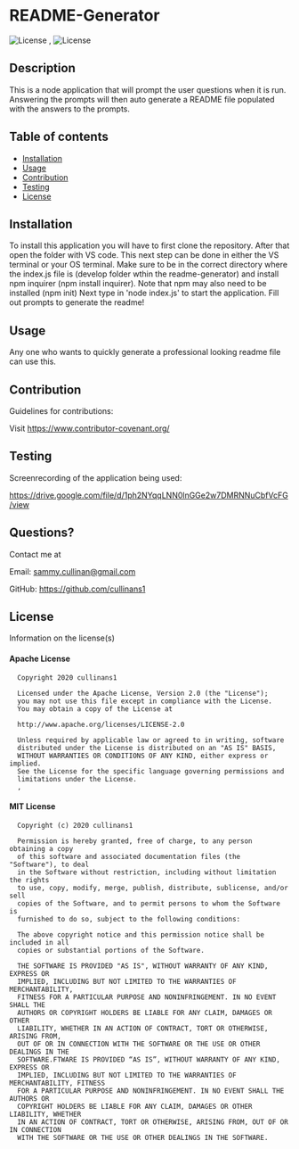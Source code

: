 
  # README-Generator
  
  
  ![License](https://img.shields.io/badge/license-apache-informational.svg)
  ,
  ![License](https://img.shields.io/badge/license-mit-informational.svg)
  

  ## Description
  
  This is a node application that will prompt the user questions when it is run. Answering the prompts will then auto generate a README file populated with the answers to the prompts.

  ## Table of contents

  * [Installation](#installation)
  * [Usage](#usage)
  * [Contribution](#contribution)
  * [Testing](#testing)
  * [License](#license)

  ## Installation

  To install this application you will have to first clone the repository. After that open the folder with VS code. This next step can be done in either the VS terminal or your OS terminal. Make sure to be in the correct directory where the index.js file is (develop folder wthin the readme-generator) and install npm inquirer (npm install inquirer). Note that npm may also need to be installed (npm init) Next  type in 'node index.js' to start the application. Fill out prompts to generate the readme!

  ## Usage 

  Any one who wants to quickly generate a professional looking readme file can use this.

  ## Contribution

  Guidelines for contributions:

  Visit https://www.contributor-covenant.org/

  ## Testing
  
  Screenrecording of the application being used:
  
  https://drive.google.com/file/d/1ph2NYqqLNN0lnGGe2w7DMRNNuCbfVcFG/view

  ## Questions?

  Contact me at 

  Email: sammy.cullinan@gmail.com

  GitHub: https://github.com/cullinans1

  ## License

  Information on the license(s)

  
  #### Apache License

      Copyright 2020 cullinans1

      Licensed under the Apache License, Version 2.0 (the "License");
      you may not use this file except in compliance with the License.
      You may obtain a copy of the License at

      http://www.apache.org/licenses/LICENSE-2.0

      Unless required by applicable law or agreed to in writing, software
      distributed under the License is distributed on an "AS IS" BASIS,
      WITHOUT WARRANTIES OR CONDITIONS OF ANY KIND, either express or implied.
      See the License for the specific language governing permissions and
      limitations under the License.
      ,
  #### MIT License

      Copyright (c) 2020 cullinans1

      Permission is hereby granted, free of charge, to any person obtaining a copy
      of this software and associated documentation files (the "Software"), to deal
      in the Software without restriction, including without limitation the rights
      to use, copy, modify, merge, publish, distribute, sublicense, and/or sell
      copies of the Software, and to permit persons to whom the Software is
      furnished to do so, subject to the following conditions:

      The above copyright notice and this permission notice shall be included in all
      copies or substantial portions of the Software.

      THE SOFTWARE IS PROVIDED "AS IS", WITHOUT WARRANTY OF ANY KIND, EXPRESS OR
      IMPLIED, INCLUDING BUT NOT LIMITED TO THE WARRANTIES OF MERCHANTABILITY,
      FITNESS FOR A PARTICULAR PURPOSE AND NONINFRINGEMENT. IN NO EVENT SHALL THE
      AUTHORS OR COPYRIGHT HOLDERS BE LIABLE FOR ANY CLAIM, DAMAGES OR OTHER
      LIABILITY, WHETHER IN AN ACTION OF CONTRACT, TORT OR OTHERWISE, ARISING FROM,
      OUT OF OR IN CONNECTION WITH THE SOFTWARE OR THE USE OR OTHER DEALINGS IN THE
      SOFTWARE.FTWARE IS PROVIDED “AS IS”, WITHOUT WARRANTY OF ANY KIND, EXPRESS OR 
      IMPLIED, INCLUDING BUT NOT LIMITED TO THE WARRANTIES OF MERCHANTABILITY, FITNESS 
      FOR A PARTICULAR PURPOSE AND NONINFRINGEMENT. IN NO EVENT SHALL THE AUTHORS OR 
      COPYRIGHT HOLDERS BE LIABLE FOR ANY CLAIM, DAMAGES OR OTHER LIABILITY, WHETHER 
      IN AN ACTION OF CONTRACT, TORT OR OTHERWISE, ARISING FROM, OUT OF OR IN CONNECTION 
      WITH THE SOFTWARE OR THE USE OR OTHER DEALINGS IN THE SOFTWARE.
      

  